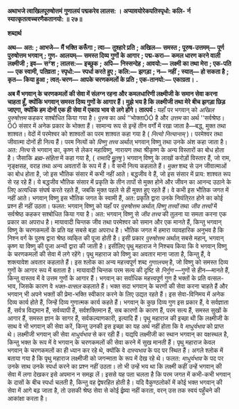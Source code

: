 **अथाभजे त्वाखिलपूरुषोत्तमं** **गुणालयं पद्मकरेव लालस: ।** **अप्यावयोरेकपतिस्पृधो: कलि-** **र्न स्यात्कृतत्वच्चरणैकतानयो: ॥ २७॥** 

**शब्दार्थ** 

**अथ—** **अत:** **; आभजे—** **मैं भक्ति करूँगा** **; त्वा—** **तुश्हारे प्रति** **; अखिल—** **समस्त** **; पूरुष-उत्तमम्—** **पूर्ण पुरुषोत्तम भगवान्** **; गुण-** **आलयम्—** **समस्त दिव्य गुणों के आगार** **; पद्म-करा—** **कमल धारण करने वाली लक्ष्मीजी** **; इव—** **स²श** **; लालस:—** **इच्छुक** **;** **अपि—** **निस्सन्देह** **; आवयो:—** **लक्ष्मी का तथा मेरा** **; एक-पति—** **एक स्वामी, पतिव्रता** **; स्पृधो:—** **स्पर्धा करते हुए** **; कलि:—** **झगड़ा** **; न—** **नहीं** **; स्यात्—** **हो सकता है** **; कृत—** **किया हुआ** **; त्वत्-चरण—** **आपके चरणकमलों के प्रति** **; एक-तानयो:—** **एकाग्रता।** **.** 

**अब मैं भगवान् के चरणकमलों की सेवा में संलग्न रहना और कमलधारिणी लक्ष्मीजी के** **समान सेवा करना चाहता हूँ, क्योंकि भगवान् समस्त दिव्य गुणों के आगार हैं। मुझे भय है कि** **लक्ष्मीजी तथा मेरे बीच झगड़ा छिड़ जाएगा, क्योंकि हम दोनों एक ही सेवा में एकाग्र भाव से** **लगे होंगे।** **तात्पर्य :** यहाँ पर भगवान् को *अखिल पुरुषोत्तम* कहकर सश्बोधित किया गया है। *पुरुष* का अर्थ ''भोक्ताÓÓ है और *उत्तम* का अर्थ ''सर्वश्रेष्ठ।ÓÓ संसार में अनेक प्रकार के भोक्ता हैं। सामान्य रूप से इन्हें तीन वर्गों में रखा जाता है—बद्ध, मुक्त तथा शाश्वत। वेदों में परमेश्वर को शाश्वतों का परम शाश्वत कहा गया है ( *नित्यो नित्यानाम्* )। परमेश्वर तथा जीवात्मा दोनों ही नित्य हैं। परम नित्यों को *विष्णु* *तत्त्व* अर्थात् भगवान् विष्णु तथा उनके अंश कहा जाता है। अत: *नित्य* से भगवान् का, कृष्ण से लेकर महाविष्णु, नारायण तथा श्रीकृष्ण के अन्य विस्तारों का बोध होता है। जैसाकि *ब्रह्म-संहिता* में कहा गया है, ( *रामादि मूॢतषु* ) भगवान् विष्णु के लाखों करोड़ों विस्तार हैं, जो राम, नृङ्क्षसह, वराह तथा अन्य अवतारों के रूप में हैं। वे सभी नित्य कहलाते हैं। *मुक्त* शब्द से उन जीवात्माओं का बोध होता है, जो इस भौतिक संसार में कभी नहीं आते। बद्धजीव वे हैं, जो इस संसार में प्राय: शाश्वत रूप से रह रहे हैं। ये बद्धजीव भौतिक संसार में प्रकृति के तीन तापों से मुक्त होने और जीवन का आनन्द उठाने के लिए अत्यधिक संघर्ष करते रहते हैं, जबकि मुक्त पहले से ही मुक्त हुए रहते हैं। वे कभी इस भौतिक जगत में नहीं आते। भगवान् विष्णु इस भौतिक जगत के स्वामी हैं, अत: प्रकृति द्वारा उनके नियंति्रत होने का कोई प्रश्न ही नहीं उठता। फलत: भगवान् विष्णु को यहाँ पर *पुरुषोत्तम* अर्थात् *विष्णु तत्त्वों* तथा *जीव तत्त्वों* में सर्वश्रेष्ठ कहकर सश्बोधित किया गया है। अत: भगवान् विष्णु से *जीव तत्त्व* की तुलना या समता करना एक प्रकार का अपराध है। मायावादी चिन्तक जीव तथा परमेश्वर को समान और एक मानते हैं, किन्तु भगवान् विष्णु के चरणकमलों के प्रति यह सबसे बड़ा अपराध है। भौतिक जगत में हमारा व्यावहारिक अनुभव है कि निश्न वर्ग के पुरुष द्वारा श्रेष्ठ व्यकि्त की पूजा होती है। इसी प्रकार *पुरुषोत्तम* अर्थात् सबसे महान्, भगवान् कृष्ण या विष्णु की पूजा अन्यों द्वारा की जाती है। इसीलिए पृथु महाराज ने निश्चय किया कि वे भगवान् विष्णु के चरणकमलों की सेवा में लगे रहेंगे। पृथु महाराज को विष्णु का अवतार माना जाता है, किन्तु हैं, वे शक्त्यावेश अवतार कहलाते हैं। इस श्लोक का अन्य महत्त्वपूर्ण शब्द *गुणालयम्* है, जो विष्णु को समस्त दिव्य गुणों के आगार रूप में बताता है। मायावादी चिन्तक परम सत्य की दृष्टि से *निर्गुण* —गुणों से हीन—मानते हैं, किन्तु वास्तव में वे उत्तम गुणों के आगार हैं। भगवान् का सर्वाधिक महत्त्वपूर्ण गुण है भक्तों के प्रति वत्सल-भाव, जिसके कारण वे *भक्त-वत्सल* कहलाते हैं। भक्त सदा भगवान् के चरणों की सेवा करना चाहते हैं और भगवान् भी अपने भक्तों की प्रेमा-भक्ति स्वीकार करने के लिए उद्यत रहते हैं। इस सेवा-विनिमय में अनेक दिव्य कार्य होते हैं, जिन्हें दिव्य गुणात्मक कार्य कहते हैं। भगवान् के कुछ दिव्य गुण इस प्रकार हैं, वे सर्वज्ञाता हैं, सर्वत्र विद्यमान हैं, सर्वव्यापी हैं, सर्वशक्तिमान हैं, सब कारणों के कारण हैं, परम सत्य हैं, समस्त सुखों के आगार हैं, समस्त ज्ञान के सागर हैं, सर्वकल्याणकारी, इत्यादि हैं। पृथु महाराज की इच्छा थी कि लक्ष्मीजी के साथ वे भी भगवान् की सेवा करें, किन्तु उनकी इस इच्छा का यह अर्थ नहीं होता कि वे *माधुर्यभाव* को प्राप्त थे। लक्ष्मीजी भगवान् की सेवा *माधुर्यभाव* से कर रही हैं। यद्यपि लक्ष्मीजी का स्थान भगवान् का वक्षस्थल है, किन्तु भक्त के रूप में वे भगवान् के चरणकमलों की सेवा करने में सुख मानती हैं। पृथु महाराज केवल भगवान् के चरणकमलों का ही ध्यान कर रहे थे, क्योंकि वे *दास्यभाव* के पद पर स्थित हैं। अगले श्लोक में बताया गया है कि पृथु महाराज लक्ष्मीजी को जगन्माता के रूप में देख रहे थे। फलत: *माधुर्यभाव* के पद पर उनके साथ उनके स्पर्धा करने का प्रश्न नहीं उठता। तो भी उन्हें भय था कि लक्ष्मी कहीं उन्हें भगवान् की सेवा में लगा देखकर इसे अपमान न समझ लें। इससे यह पता चलता है कि परम जगत में कभी-कभी भगवान् के दासों के बीच स्पर्धा चलती है, किन्तु वह द्वेषरहित होती है। यदि वैकुण्ठलोकों में कोई भक्त भगवान् की सेवा में आगे बढ़ जाता है, तो उसकी श्रेष्ठ सेवा से कोई ईष्र्या नहीं करता, वरन् उस तक स्वयं पहुँचने की आकांक्षा करता है।  